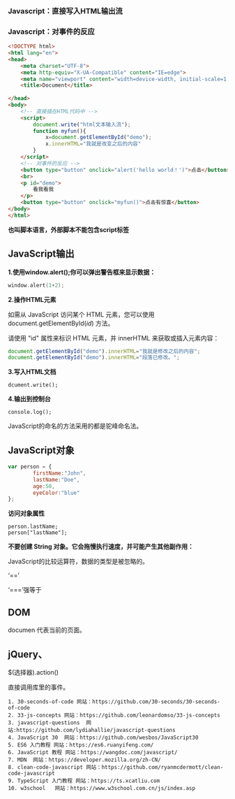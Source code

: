 ### Javascript：直接写入HTML输出流

### Javascript：对事件的反应

```html
<!DOCTYPE html>
<html lang="en">
<head>
    <meta charset="UTF-8">
    <meta http-equiv="X-UA-Compatible" content="IE=edge">
    <meta name="viewport" content="width=device-width, initial-scale=1.0">
    <title>Document</title>
    
</head>
<body>
    <!-- 直接插在HTML代码中 -->
    <script>
        document.write("html文本输入流");
        function myfun(){
            x=document.getElementById("demo");
            x.innerHTML="我就是改变之后的内容"
        }
    </script>
    <!-- 对事件的反应 -->
    <button type="button" onclick="alert('hello world！')">点击</button>
    <br>
    <p id="demo">
        看我看我
    </p>
    <button type="button" onclick="myfun()">点击有惊喜</button>
</body>
</html>
```



**也叫脚本语言，外部脚本不能包含script标签**



## JavaScript输出

**1.使用window.alert();你可以弹出警告框来显示数据：**

```c
window.alert(1+2);
```



**2.操作HTML元素**

如需从 JavaScript 访问某个 HTML 元素，您可以使用 document.getElementById(*id*) 方法。

请使用 "id" 属性来标识 HTML 元素，并 innerHTML 来获取或插入元素内容：

```javascript
document.getElementById("demo").innerHTML="我就是修改之后的内容";
document.getElementById("demo").innerHTML="段落已修改。";
```



**3.写入HTML文档**

```
dcument.write();
```



**4.输出到控制台**

```
console.log();
```



JavaScript的命名的方法采用的都是驼峰命名法。



## JavaScript对象

```javascript
var person = {
        firstName:"John",
        lastName:"Doe",
        age:50,
        eyeColor:"blue"
};
```

**访问对象属性**

```
person.lastName;
person["lastName"];
```

**不要创建 String 对象。它会拖慢执行速度，并可能产生其他副作用：**



JavaScript的比较运算符，数据的类型是被忽略的。

‘==’ 

‘===’强等于





## DOM

documen 代表当前的页面。





##  jQuery、

$(选择器).action()



直接调用库里的事件。



```
1. 30-seconds-of-code 网站：https://github.com/30-seconds/30-seconds-of-code
2. 33-js-concepts 网站：https://github.com/leonardomso/33-js-concepts
3. javascript-questions  网站:https://github.com/lydiahallie/javascript-questions
4. JavaScript 30  网站：https://github.com/wesbos/JavaScript30
5. ES6 入门教程 网站：https://es6.ruanyifeng.com/
6. JavaScript 教程 网站：https://wangdoc.com/javascript/
7. MDN  网站：https://developer.mozilla.org/zh-CN/
8. clean-code-javascript 网站：https://github.com/ryanmcdermott/clean-code-javascript
9. TypeScript 入门教程 网站：https://ts.xcatliu.com
10. w3school   网站：https://www.w3school.com.cn/js/index.asp
```

